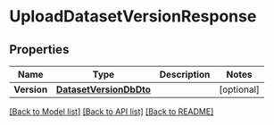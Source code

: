 # UploadDatasetVersionResponse

## Properties

Name | Type | Description | Notes
------------ | ------------- | ------------- | -------------
**Version** | [**DatasetVersionDbDto**](DatasetVersionDbDto.md) |  | [optional] 

[[Back to Model list]](../README.md#documentation-for-models) [[Back to API list]](../README.md#documentation-for-api-endpoints) [[Back to README]](../README.md)



